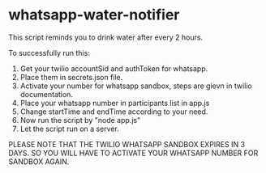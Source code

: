 # whatsapp-water-notifier
This script reminds you to drink water after every 2 hours.

To successfully run this:
1) Get your twilio accountSid and authToken for whatsapp.
2) Place them in secrets.json file.
3) Activate your number for whatsapp sandbox, steps are gievn in twilio documentation.
4) Place your whatsapp number in participants list in app.js
5) Change startTime and endTime according to your need.
6) Now run the script by "node app.js"
7) Let the script run on a server.


PLEASE NOTE THAT THE TWILIO WHATSAPP SANDBOX EXPIRES IN 3 DAYS. SO YOU WILL HAVE TO ACTIVATE YOUR WHATSAPP NUMBER FOR SANDBOX AGAIN.
